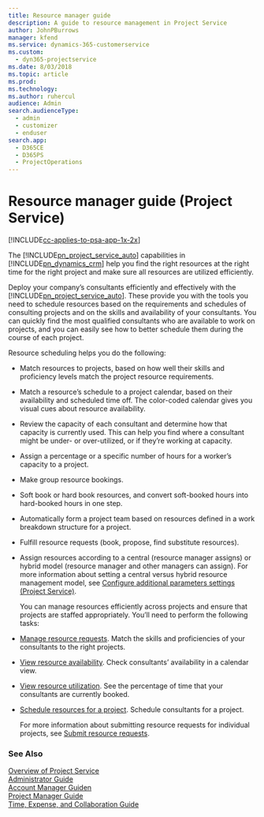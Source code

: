 ```yaml
---
title: Resource manager guide
description: A guide to resource management in Project Service
author: JohnPBurrows
manager: kfend
ms.service: dynamics-365-customerservice
ms.custom: 
  - dyn365-projectservice
ms.date: 8/03/2018
ms.topic: article
ms.prod: 
ms.technology: 
ms.author: ruhercul
audience: Admin
search.audienceType: 
  - admin
  - customizer
  - enduser
search.app: 
  - D365CE
  - D365PS
  - ProjectOperations
---
```

# Resource manager guide (Project Service)

[!INCLUDE[cc-applies-to-psa-app-1x-2x](../includes/cc-applies-to-psa-app-1x-2x.md)]

The [!INCLUDE[pn_project_service_auto](../includes/pn-project-service-auto.md)] capabilities in [!INCLUDE[pn_dynamics_crm](../includes/pn-dynamics-crm.md)] help you find the right resources at the right time for the right project and make sure all resources are utilized efficiently.  
  
 Deploy your company’s consultants efficiently and effectively with the [!INCLUDE[pn_project_service_auto](../includes/pn-project-service-auto.md)]. These provide you with the tools you need to schedule resources based on the requirements and schedules of consulting projects and on the skills and availability of your consultants. You can quickly find the most qualified consultants who are available to work on projects, and you can easily see how to better schedule them during the course of each project.  
  
 Resource scheduling helps you do the following:  
  
- Match resources to projects, based on how well their skills and proficiency levels match the project resource requirements.  
  
- Match a resource’s schedule to a project calendar, based on their availability and scheduled time off. The color-coded calendar gives you visual cues about resource availability.  
  
- Review the capacity of each consultant and determine how that capacity is currently used. This can help you find where a consultant might be under- or over-utilized, or if they’re working at capacity.  
  
- Assign a percentage or a specific number of hours for a worker’s capacity to a project.  
  
- Make group resource bookings.  
  
- Soft book or hard book resources, and convert soft-booked hours into hard-booked hours in one step.  
  
- Automatically form a project team based on resources defined in a work breakdown structure for a project.  
  
- Fulfill resource requests (book, propose, find substitute resources).  
  
- Assign resources according to a central (resource manager assigns) or hybrid model (resource manager and other managers can assign). For more information about setting a central versus hybrid resource management model, see [Configure additional parameters settings (Project Service)](../psa/configure-additional-parameters-settings.md).  
  
  You can manage resources efficiently across projects and ensure that projects are staffed appropriately. You’ll need to perform the following tasks:  
  
- [Manage resource requests](../psa/manage-resource-requests.md). Match the skills and proficiencies of your consultants to the right projects.  
  
- [View resource availability](../psa/view-resource-availability.md). Check consultants’ availability in a calendar view.  
  
- [View resource utilization](../psa/view-resource-utilization.md). See the percentage of time that your consultants are currently booked.  
  
- [Schedule resources for a project](../psa/schedule-resources-project.md). Schedule consultants for a project.  
  
  For more information about submitting resource requests for individual projects, see [Submit resource requests](../psa/submit-resource-requests.md).  
  
### See Also  
 [Overview of Project Service](../psa/overview.md)   
 [Administrator Guide](../psa/admin-guide.md)   
 [Account Manager Guiden](../psa/account-manager-guide.md)   
 [Project Manager Guide](../psa/project-manager-guide.md)   
 [Time, Expense, and Collaboration Guide](../psa/time-expense-collaboration-guide.md)
